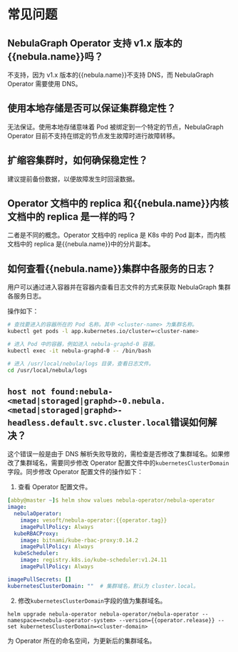 # 常见问题

## NebulaGraph Operator 支持 v1.x 版本的{{nebula.name}}吗？

不支持，因为 v1.x 版本的{{nebula.name}}不支持 DNS，而 NebulaGraph Operator 需要使用 DNS。

## 使用本地存储是否可以保证集群稳定性？

无法保证。使用本地存储意味着 Pod 被绑定到一个特定的节点，NebulaGraph Operator 目前不支持在绑定的节点发生故障时进行故障转移。

## 扩缩容集群时，如何确保稳定性？

建议提前备份数据，以便故障发生时回滚数据。

## Operator 文档中的 replica 和{{nebula.name}}内核文档中的 replica 是一样的吗？

二者是不同的概念。Operator 文档中的 replica 是 K8s 中的 Pod 副本，而内核文档中的 replica 是{{nebula.name}}中的分片副本。


## 如何查看{{nebula.name}}集群中各服务的日志？

用户可以通过进入容器并在容器内查看日志文件的方式来获取 NebulaGraph 集群各服务日志。

操作如下：

```bash
# 查找要进入的容器所在的 Pod 名称。其中 <cluster-name> 为集群名称。
kubectl get pods -l app.kubernetes.io/cluster=<cluster-name>

# 进入 Pod 中的容器，例如进入 nebula-graphd-0 容器。
kubectl exec -it nebula-graphd-0 -- /bin/bash

# 进入 /usr/local/nebula/logs 目录，查看日志文件。
cd /usr/local/nebula/logs
```

## `host not found:nebula-<metad|storaged|graphd>-0.nebula.<metad|storaged|graphd>-headless.default.svc.cluster.local`错误如何解决？

这个错误一般是由于 DNS 解析失败导致的，需检查是否修改了集群域名。如果修改了集群域名，需要同步修改 Operator 配置文件中的`kubernetesClusterDomain`字段。同步修改 Operator 配置文件的操作如下：

1. 查看 Operator 配置文件。

  ```yaml 
  [abby@master ~]$ helm show values nebula-operator/nebula-operator   
  image:
    nebulaOperator:
      image: vesoft/nebula-operator:{{operator.tag}}
      imagePullPolicy: Always
    kubeRBACProxy:
      image: bitnami/kube-rbac-proxy:0.14.2
      imagePullPolicy: Always
    kubeScheduler:
      image: registry.k8s.io/kube-scheduler:v1.24.11
      imagePullPolicy: Always

  imagePullSecrets: []
  kubernetesClusterDomain: ""  # 集群域名，默认为 cluster.local。
  ```

2. 修改`kubernetesClusterDomain`字段的值为集群域名。

  ```
  helm upgrade nebula-operator nebula-operator/nebula-operator --namespace=<nebula-operator-system> --version={{operator.release}} --set kubernetesClusterDomain=<cluster-domain>
  ```
  <nebula-operator-system>为 Operator 所在的命名空间，<cluster-domain>为更新后的集群域名。